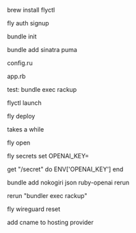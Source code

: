 brew install flyctl

fly auth signup

bundle init

bundle add sinatra puma

config.ru

app.rb

test:
bundle exec rackup

flyctl launch

fly deploy

takes a while

fly open

fly secrets set OPENAI_KEY=

get "/secret" do
ENV['OPENAI_KEY']
end

bundle add nokogiri json ruby-openai rerun

rerun "bundler exec rackup"

fly wireguard reset

add cname to hosting provider
